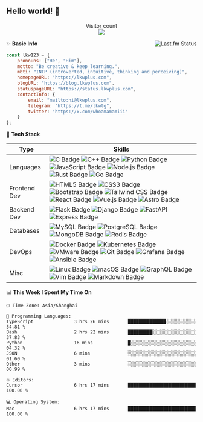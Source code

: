 <!--
# Hi there! 👋
**synthpop123/synthpop123** is a ✨ _special_ ✨ repository because its `README.md` (this file) appears on your GitHub profile.

Here are some ideas to get you started:
-->

## Hello world! 🌱

<p align="center"> 
  Visitor count<br>
  <img src="https://profile-counter.glitch.me/synthpop123/count.svg" />
</p>

<!-- -  I’m currently studying Computer Science in Peking University.
 - 🌱 Be **creative** & keep **learning**.
 - 📫 Here is my [homepage](https://www.lkwplus.com/), and I sometimes write something on my [blog](https://blog.lkwplus.com).
 - ✨ How to get in touch:
  
  [![Telegram Badge](https://img.shields.io/badge/Telegram-26A5E4?logo=telegram&logoColor=fff&style=flat-square)](https://t.me/lkwtg)
  [![Twitter Badge](https://img.shields.io/badge/Twitter-1D9BF0?logo=twitter&logoColor=fff&style=flat-square)](https://twitter.com/whoamamamiii)
  [![Gmail Badge](https://img.shields.io/badge/Gmail-EA4335?logo=gmail&logoColor=fff&style=flat-square)](mailto:me@lkwplus.com)-->

<a href="https://www.last.fm/user/synthpop123">
   <img align="right" src="https://lastfm.lkwplus.com/api?user=synthpop123&count=4&width=300&footer_style=compact_stats" alt="Last.fm Status">
</a>

✨ **Basic Info**

```javascript
const lkw123 = {
    pronouns: ["He", "Him"],
    motto: "Be creative & keep learning.",
    mbti: "INTP (introverted, intuitive, thinking and perceiving)",
    homepageURL: "https://lkwplus.com",
    blogURL: "https://blog.lkwplus.com",
    statuspageURL: "https://status.lkwplus.com",
    contactInfo: {
        email: "mailto:hi@lkwplus.com",
        telegram: "https://t.me/lkwtg",
        twitter: "https://x.com/whoamamamiii"
    }
};
```

🔭 **Tech Stack**

|**Type**                  | **Skills**                                                                                                                                                                                                                                                                                                                                                                                                                                                                                                                                                      |
|-------------------------------|----------------------------------------------------------------------------------------------------------------------------------------------------------------------------------------------------------------------------------------------------------------------------------------------------------------------------------------------------------------------------------------------------------------------------------------------------------------------------------------------------------------------------------------------------------------------|
| Languages      | ![C Badge](https://img.shields.io/badge/C-000?logo=c&logoColor=white&style=flat-square) ![C++ Badge](https://img.shields.io/badge/C%2B%2B-000?logo=cplusplus&logoColor=white&style=flat-square) ![Python Badge](https://img.shields.io/badge/Python-000?logo=python&logoColor=white&style=flat-square) ![JavaScript Badge](https://img.shields.io/badge/JavaScript-000?logo=javascript&logoColor=white&style=flat-square) ![Node.js Badge](https://img.shields.io/badge/Node.js-000?logo=nodedotjs&logoColor=white&style=flat-square) ![Rust Badge](https://img.shields.io/badge/Rust-000?logo=rust&logoColor=white&style=flat-square) ![Go Badge](https://img.shields.io/badge/Go-000?logo=go&logoColor=white&style=flat-square) |
| Frontend Dev   | ![HTML5 Badge](https://img.shields.io/badge/HTML5-000?logo=html5&logoColor=white&style=flat-square) ![CSS3 Badge](https://img.shields.io/badge/CSS3-000?logo=css3&logoColor=white&style=flat-square) ![Bootstrap Badge](https://img.shields.io/badge/Bootstrap-000?logo=bootstrap&logoColor=white&style=flat-square) ![Tailwind CSS Badge](https://img.shields.io/badge/Tailwind%20CSS-000?logo=tailwindcss&logoColor=white&style=flat-square) ![React Badge](https://img.shields.io/badge/React-000?logo=react&logoColor=white&style=flat-square) ![Vue.js Badge](https://img.shields.io/badge/Vue.js-000?logo=vuedotjs&logoColor=white&style=flat-square) ![Astro Badge](https://img.shields.io/badge/Astro-000?logo=astro&logoColor=white&style=flat-square) |
| Backend Dev   | ![Flask Badge](https://img.shields.io/badge/Flask-000?logo=flask&logoColor=white&style=flat-square) ![Django Badge](https://img.shields.io/badge/Django-000?logo=django&logoColor=white&style=flat-square) ![FastAPI](https://img.shields.io/badge/FastAPI-000?&style=flat-square&logo=fastapi&logoColor=white) ![Express Badge](https://img.shields.io/badge/Express-000?logo=express&logoColor=white&style=flat-square)                                                                                                                                                                                |
| Databases     | ![MySQL Badge](https://img.shields.io/badge/MySQL-000?logo=mysql&logoColor=white&style=flat-square) ![PostgreSQL Badge](https://img.shields.io/badge/PostgreSQL-000?logo=postgresql&logoColor=white&style=flat-square) ![MongoDB Badge](https://img.shields.io/badge/MongoDB-000?logo=mongodb&logoColor=white&style=flat-square) ![Redis Badge](https://img.shields.io/badge/Redis-000?logo=redis&logoColor=white&style=flat-square)                                                                                                                                                                        |
| DevOps         | ![Docker Badge](https://img.shields.io/badge/Docker-000?logo=docker&logoColor=white&style=flat-square) ![Kubernetes Badge](https://img.shields.io/badge/Kubernetes-000?logo=kubernetes&logoColor=white&style=flat-square) ![VMware Badge](https://img.shields.io/badge/VMware-000?logo=vmware&logoColor=white&style=flat-square) ![Git Badge](https://img.shields.io/badge/Git-000?logo=git&logoColor=white&style=flat-square) ![Grafana Badge](https://img.shields.io/badge/Grafana-000?logo=grafana&logoColor=white&style=flat-square) ![Ansible Badge](https://img.shields.io/badge/Ansible-000?logo=ansible&logoColor=white&style=flat-square) |
| Misc       | ![Linux Badge](https://img.shields.io/badge/Linux-000?logo=linux&logoColor=white&style=flat-square) ![macOS Badge](https://img.shields.io/badge/macOS-000?logo=macos&logoColor=white&style=flat-square) ![GraphQL Badge](https://img.shields.io/badge/GraphQL-000?logo=graphql&logoColor=white&style=flat-square) ![Vim Badge](https://img.shields.io/badge/Vim-000?logo=vim&logoColor=white&style=flat-square) ![Markdown Badge](https://img.shields.io/badge/Markdown-000?logo=markdown&logoColor=white&style=flat-square)                                                                                                        |

<!--START_SECTION:waka-->
📊 **This Week I Spent My Time On** 

```text
🕑︎ Time Zone: Asia/Shanghai

💬 Programming Languages: 
TypeScript               3 hrs 26 mins       ██████████████░░░░░░░░░░░   54.81 % 
Bash                     2 hrs 22 mins       █████████░░░░░░░░░░░░░░░░   37.83 % 
Python                   16 mins             █░░░░░░░░░░░░░░░░░░░░░░░░   04.32 % 
JSON                     6 mins              ░░░░░░░░░░░░░░░░░░░░░░░░░   01.60 % 
Other                    3 mins              ░░░░░░░░░░░░░░░░░░░░░░░░░   00.99 % 

🔥 Editors: 
Cursor                   6 hrs 17 mins       █████████████████████████   100.00 % 

💻 Operating System: 
Mac                      6 hrs 17 mins       █████████████████████████   100.00 % 
```


<!--END_SECTION:waka-->
